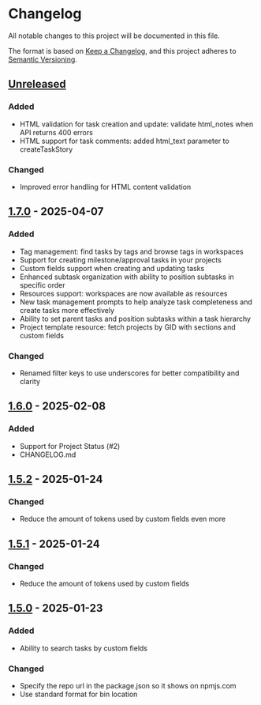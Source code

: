 # Changelog

All notable changes to this project will be documented in this file.

The format is based on [Keep a Changelog](https://keepachangelog.com/en/1.1.0/),
and this project adheres to [Semantic Versioning](https://semver.org/spec/v2.0.0.html).


## [Unreleased]

### Added
- HTML validation for task creation and update: validate html_notes when API returns 400 errors
- HTML support for task comments: added html_text parameter to createTaskStory

### Changed
- Improved error handling for HTML content validation


## [1.7.0] - 2025-04-07

### Added
- Tag management: find tasks by tags and browse tags in workspaces
- Support for creating milestone/approval tasks in your projects
- Custom fields support when creating and updating tasks
- Enhanced subtask organization with ability to position subtasks in specific order
- Resources support: workspaces are now available as resources
- New task management prompts to help analyze task completeness and create tasks more effectively
- Ability to set parent tasks and position subtasks within a task hierarchy
- Project template resource: fetch projects by GID with sections and custom fields

### Changed
- Renamed filter keys to use underscores for better compatibility and clarity

## [1.6.0] - 2025-02-08

### Added

- Support for Project Status (#2)
- CHANGELOG.md

## [1.5.2] - 2025-01-24

### Changed

- Reduce the amount of tokens used by custom fields even more

## [1.5.1] - 2025-01-24

### Changed

- Reduce the amount of tokens used by custom fields

## [1.5.0] - 2025-01-23

### Added

- Ability to search tasks by custom fields

### Changed

- Specify the repo url in the package.json so it shows on npmjs.com
- Use standard format for bin location

[unreleased]: https://github.com/roychri/mcp-server-asana/compare/v1.7.0..HEAD
[1.7.0]: https://github.com/roychri/mcp-server-asana/compare/v1.6.0..v1.7.0
[1.6.0]: https://github.com/roychri/mcp-server-asana/compare/v1.5.2...v1.6.0
[1.5.2]: https://github.com/roychri/mcp-server-asana/compare/v1.5.1...v1.5.2
[1.5.1]: https://github.com/roychri/mcp-server-asana/compare/v1.5.0...v1.5.1
[1.5.0]: https://github.com/roychri/mcp-server-asana/compare/v1.4.0...v1.5.0
